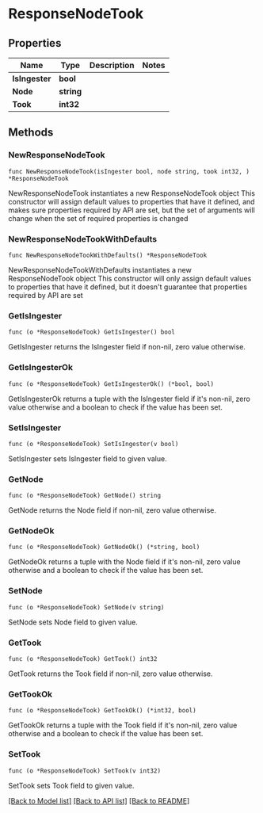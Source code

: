 # ResponseNodeTook

## Properties

Name | Type | Description | Notes
------------ | ------------- | ------------- | -------------
**IsIngester** | **bool** |  | 
**Node** | **string** |  | 
**Took** | **int32** |  | 

## Methods

### NewResponseNodeTook

`func NewResponseNodeTook(isIngester bool, node string, took int32, ) *ResponseNodeTook`

NewResponseNodeTook instantiates a new ResponseNodeTook object
This constructor will assign default values to properties that have it defined,
and makes sure properties required by API are set, but the set of arguments
will change when the set of required properties is changed

### NewResponseNodeTookWithDefaults

`func NewResponseNodeTookWithDefaults() *ResponseNodeTook`

NewResponseNodeTookWithDefaults instantiates a new ResponseNodeTook object
This constructor will only assign default values to properties that have it defined,
but it doesn't guarantee that properties required by API are set

### GetIsIngester

`func (o *ResponseNodeTook) GetIsIngester() bool`

GetIsIngester returns the IsIngester field if non-nil, zero value otherwise.

### GetIsIngesterOk

`func (o *ResponseNodeTook) GetIsIngesterOk() (*bool, bool)`

GetIsIngesterOk returns a tuple with the IsIngester field if it's non-nil, zero value otherwise
and a boolean to check if the value has been set.

### SetIsIngester

`func (o *ResponseNodeTook) SetIsIngester(v bool)`

SetIsIngester sets IsIngester field to given value.


### GetNode

`func (o *ResponseNodeTook) GetNode() string`

GetNode returns the Node field if non-nil, zero value otherwise.

### GetNodeOk

`func (o *ResponseNodeTook) GetNodeOk() (*string, bool)`

GetNodeOk returns a tuple with the Node field if it's non-nil, zero value otherwise
and a boolean to check if the value has been set.

### SetNode

`func (o *ResponseNodeTook) SetNode(v string)`

SetNode sets Node field to given value.


### GetTook

`func (o *ResponseNodeTook) GetTook() int32`

GetTook returns the Took field if non-nil, zero value otherwise.

### GetTookOk

`func (o *ResponseNodeTook) GetTookOk() (*int32, bool)`

GetTookOk returns a tuple with the Took field if it's non-nil, zero value otherwise
and a boolean to check if the value has been set.

### SetTook

`func (o *ResponseNodeTook) SetTook(v int32)`

SetTook sets Took field to given value.



[[Back to Model list]](../README.md#documentation-for-models) [[Back to API list]](../README.md#documentation-for-api-endpoints) [[Back to README]](../README.md)


